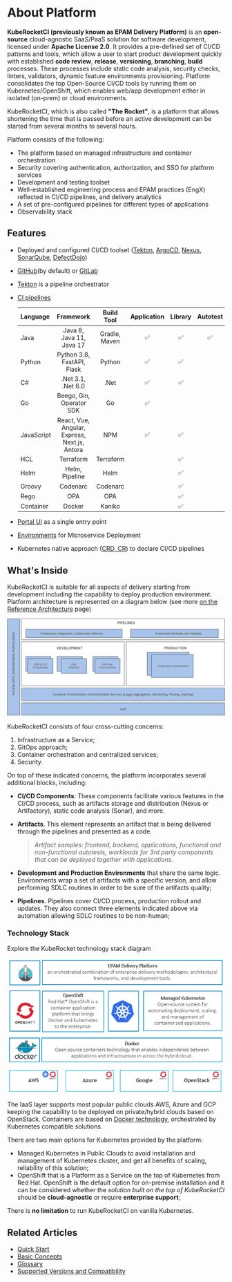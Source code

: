 # About Platform

**KubeRocketCI (previously known as EPAM Delivery Platform)** is an **open-source** cloud-agnostic SaaS/PaaS solution for software development, licensed under **Apache License 2.0**. It provides a pre-defined set of CI/CD patterns and tools, which allow a user to start product development quickly with established **code review**, **release**, **versioning**, **branching**, **build** processes. These processes include static code analysis, security checks, linters, validators, dynamic feature environments provisioning. Platform consolidates the top Open-Source CI/CD tools by running them on Kubernetes/OpenShift, which enables web/app development either in isolated (on-prem) or cloud environments.

KubeRocketCI, which is also called **"The Rocket"**, is a platform that allows shortening the time that is passed before an active development can be started from several months to several hours.

Platform consists of the following:

- The platform based on managed infrastructure and container orchestration
- Security covering authentication, authorization, and SSO for platform services
- Development and testing toolset
- Well-established engineering process and EPAM practices (EngX) reflected in CI/CD pipelines, and delivery analytics
- A set of pre-configured pipelines for different types of applications
- Observability stack

## Features

- Deployed and configured CI/CD toolset ([Tekton](https://tekton.dev/), [ArgoCD](https://argoproj.github.io/cd/), [Nexus](https://help.sonatype.com/repomanager3), [SonarQube](https://www.sonarqube.org/), [DefectDojo](https://www.defectdojo.org/))
- [GitHub](https://about.gitlab.com/features/)(by default) or [GitLab](https://about.gitlab.com/features/)
- [Tekton](./operator-guide/install-tekton.md) is a pipeline orchestrator
- [CI pipelines](./user-guide/index.md)

  |Language|Framework|Build Tool|Application|Library|Autotest|
  |:-|:-:|:-:|:-:|:-:|:-:|
  |Java|Java 8, Java 11, Java 17|Gradle, Maven|:white_check_mark:|:white_check_mark:|:white_check_mark:|
  |Python|Python 3.8, FastAPI, Flask|Python|:white_check_mark:|:white_check_mark:||
  |C#|.Net 3.1, .Net 6.0|.Net|:white_check_mark:|:white_check_mark:||
  |Go|Beego, Gin, Operator SDK|Go|:white_check_mark:|||
  |JavaScript|React, Vue, Angular, Express, Next.js, Antora|NPM|:white_check_mark:|:white_check_mark:||
  |HCL|Terraform|Terraform||:white_check_mark:||
  |Helm|Helm, Pipeline|Helm||:white_check_mark:||
  |Groovy|Codenarc|Codenarc||:white_check_mark:||
  |Rego|OPA|OPA||:white_check_mark:||
  |Container|Docker|Kaniko||:white_check_mark:||

- [Portal UI](./user-guide/index.md) as a single entry point
- [Environments](./user-guide/add-cd-pipeline.md) for Microservice Deployment
- Kubernetes native approach ([CRD, CR](https://kubernetes.io/docs/concepts/extend-kubernetes/api-extension/custom-resources/)) to declare CI/CD pipelines

## What's Inside

KubeRocketCI is suitable for all aspects of delivery starting from development including the capability to deploy production environment.
Platform architecture is represented on a diagram below (see more [on the Reference Architecture](./developer-guide/reference-architecture.md) page)

![Architecture](./assets/edp-context.png "Architecture")

KubeRocketCI consists of four cross-cutting concerns:

1. Infrastructure as a Service;
2. GitOps approach;
3. Container orchestration and centralized services;
4. Security.

On top of these indicated concerns, the platform incorporates several additional blocks, including:

- **CI/CD Components**: These components facilitate various features in the CI/CD process, such as artifacts storage and distribution (Nexus or Artifactory), static code analysis (Sonar), and more.
- **Artifacts**. This element represents an artifact that is being delivered through the pipelines and presented as a code.

    >_Artifact samples: frontend, backend, applications, functional and non-functional autotests, workloads for 3rd party components that can be deployed together with applications._

- **Development and Production Environments** that share the same logic. Environments wrap a set of artifacts with a specific version, and allow performing SDLC routines in order to be sure of the artifacts quality;
- **Pipelines**. Pipelines cover CI/CD process, production rollout and updates. They also connect three elements indicated above via automation allowing SDLC routines to be non-human;

### Technology Stack

Explore the KubeRocket technology stack diagram

![Technology stack](./assets/edp_technology_stack.png "Technology stack")

The IaaS layer supports most popular public clouds AWS, Azure and GCP keeping the capability to be deployed on private/hybrid clouds based on OpenStack.
Containers are based on [Docker technology](https://www.docker.com/), orchestrated by Kubernetes compatible solutions.

There are two main options for Kubernetes provided by the platform:

- Managed Kubernetes in Public Clouds to avoid installation and management of Kubernetes cluster, and get all benefits of scaling, reliability of this solution;
- OpenShift that is a Platform as a Service on the top of Kubernetes from Red Hat. OpenShift is the default option for on-premise installation and it can be considered whether the _solution built on the top of KubeRocketCI_ should be **cloud-agnostic** or require **enterprise support**;

There is **no limitation** to run KubeRocketCI on vanilla Kubernetes.

## Related Articles

- [Quick Start](./quick-start/platform-installation.mdx)
- [Basic Concepts](basic-concepts.md)
- [Glossary](glossary.md)
- [Supported Versions and Compatibility](supported-versions.md)
